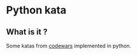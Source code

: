 # Python kata 

## What is it ?
Some katas from [codewars](https://www.codewars.com/) implemented in python.
